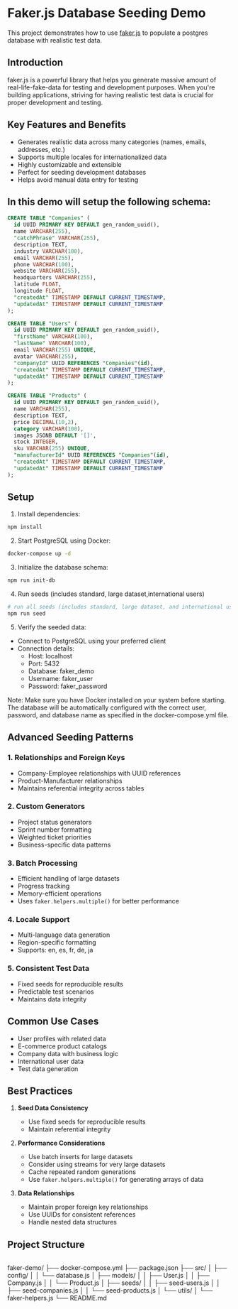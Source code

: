 # Faker.js Database Seeding Demo

This project demonstrates how to use [faker.js](https://fakerjs.dev/) to populate a postgres database with realistic test data.

## Introduction

faker.js is a powerful library that helps you generate massive amount of real-life-fake-data for testing and development purposes. When you're building applications, striving for having realistic test data is crucial for proper development and testing.

## Key Features and Benefits

- Generates realistic data across many categories (names, emails, addresses, etc.)
- Supports multiple locales for internationalized data
- Highly customizable and extensible
- Perfect for seeding development databases
- Helps avoid manual data entry for testing

## In this demo will setup the following schema:

```sql
CREATE TABLE "Companies" (
  id UUID PRIMARY KEY DEFAULT gen_random_uuid(),
  name VARCHAR(255),
  "catchPhrase" VARCHAR(255),
  description TEXT,
  industry VARCHAR(100),
  email VARCHAR(255),
  phone VARCHAR(100),
  website VARCHAR(255),
  headquarters VARCHAR(255),
  latitude FLOAT,
  longitude FLOAT,
  "createdAt" TIMESTAMP DEFAULT CURRENT_TIMESTAMP,
  "updatedAt" TIMESTAMP DEFAULT CURRENT_TIMESTAMP
);

CREATE TABLE "Users" (
  id UUID PRIMARY KEY DEFAULT gen_random_uuid(),
  "firstName" VARCHAR(100),
  "lastName" VARCHAR(100),
  email VARCHAR(255) UNIQUE,
  avatar VARCHAR(255),
  "companyId" UUID REFERENCES "Companies"(id),
  "createdAt" TIMESTAMP DEFAULT CURRENT_TIMESTAMP,
  "updatedAt" TIMESTAMP DEFAULT CURRENT_TIMESTAMP
);

CREATE TABLE "Products" (
  id UUID PRIMARY KEY DEFAULT gen_random_uuid(),
  name VARCHAR(255),
  description TEXT,
  price DECIMAL(10,2),
  category VARCHAR(100),
  images JSONB DEFAULT '[]',
  stock INTEGER,
  sku VARCHAR(255) UNIQUE,
  "manufacturerId" UUID REFERENCES "Companies"(id),
  "createdAt" TIMESTAMP DEFAULT CURRENT_TIMESTAMP,
  "updatedAt" TIMESTAMP DEFAULT CURRENT_TIMESTAMP
);
```

## Setup

1. Install dependencies:

```bash
npm install
```

2. Start PostgreSQL using Docker:

```bash
docker-compose up -d
```

3. Initialize the database schema:

```bash
npm run init-db
```

4. Run seeds (includes standard, large dataset,international users)

```bash
# run all seeds (includes standard, large dataset, and international users)
npm run seed
```

5. Verify the seeded data:
- Connect to PostgreSQL using your preferred client
- Connection details:
  - Host: localhost
  - Port: 5432
  - Database: faker_demo
  - Username: faker_user
  - Password: faker_password

Note: Make sure you have Docker installed on your system before starting. The database will be automatically configured with the correct user, password, and database name as specified in the docker-compose.yml file.

## Advanced Seeding Patterns

### 1. Relationships and Foreign Keys

- Company-Employee relationships with UUID references
- Product-Manufacturer relationships
- Maintains referential integrity across tables

### 2. Custom Generators

- Project status generators
- Sprint number formatting
- Weighted ticket priorities
- Business-specific data patterns

### 3. Batch Processing

- Efficient handling of large datasets
- Progress tracking
- Memory-efficient operations
- Uses `faker.helpers.multiple()` for better performance

### 4. Locale Support

- Multi-language data generation
- Region-specific formatting
- Supports: en, es, fr, de, ja

### 5. Consistent Test Data

- Fixed seeds for reproducible results
- Predictable test scenarios
- Maintains data integrity

## Common Use Cases

- User profiles with related data
- E-commerce product catalogs
- Company data with business logic
- International user data
- Test data generation

## Best Practices

1. **Seed Data Consistency**

   - Use fixed seeds for reproducible results
   - Maintain referential integrity

2. **Performance Considerations**

   - Use batch inserts for large datasets
   - Consider using streams for very large datasets
   - Cache repeated random generations
   - Use `faker.helpers.multiple()` for generating arrays of data

3. **Data Relationships**
   - Maintain proper foreign key relationships
   - Use UUIDs for consistent references
   - Handle nested data structures

## Project Structure

```

```

faker-demo/
├── docker-compose.yml
├── package.json
├── src/
│ ├── config/
│ │ └── database.js
│ ├── models/
│ │ ├── User.js
│ │ ├── Company.js
│ │ └── Product.js
│ ├── seeds/
│ │ ├── seed-users.js
│ │ ├── seed-companies.js
│ │ └── seed-products.js
│ └── utils/
│ └── faker-helpers.js
└── README.md

```

```

